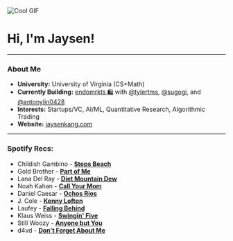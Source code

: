 ![Cool GIF](https://64.media.tumblr.com/31a4fddc18db83a84503e1531df3903f/tumblr_pdned1CyHM1xdue7io1_500.gif)

# Hi, I'm Jaysen!

---

### About Me
- **University:** University of Virginia (CS+Math)
- **Currently Building:** [endomrkts 🛍️](https://endomrkts.com) with [@tylertms](https://github.com/tylertms), [@sugogi](https://github.com/sugogi), and [@antonylin0428](https://github.com/antonylin0428)  
- **Interests:** Startups/VC, AI/ML, Quantitative Research, Algorithmic Trading
- **Website:** [jaysenkang.com](https://jaysenkang.com)

---

### Spotify Recs:
- Childish Gambino - [**Steps Beach**](https://open.spotify.com/track/3SGIsVsZuz1hyP3ZdCRqKo) 
- Gold Brother - [**Part of Me**](https://open.spotify.com/album/7ccNuUCrN5VLOaKBXzU3xN)
- Lana Del Ray - [**Diet Mountain Dew**](https://open.spotify.com/track/20Dr6PsU4KweNgqDw7Vo0I)
- Noah Kahan - [**Call Your Mom**](https://open.spotify.com/track/3yn01PcU95PTbiZ3xvop2j)
- Daniel Caesar - [**Ochos Rios**](https://open.spotify.com/track/5XUuMp2i5ojqcDOSusChqL)
- J. Cole - [**Kenny Lofton**](https://open.spotify.com/episode/4kWawDEuB0lf8frYfXH9tJ)
- Laufey - [**Falling Behind**](https://open.spotify.com/track/4KGGeE7RJsgLNZmnxGFlOj)
- Klaus Weiss - [**Swingin' Five**](https://open.spotify.com/track/3bdKuTs647tOUMTlQeHVVt)
- Still Woozy - [**Anyone but You**](https://open.spotify.com/album/2viPAytIOe7TjMOITmmWav)
- d4vd - [**Don't Forget About Me**](https://open.spotify.com/album/73RqlYh6EX1aDBC0oz765j)

